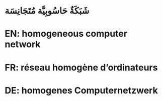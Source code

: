 # شَبَكَةٌ حَاسُوبِيَّة مُتَجَانِسَة

# EN: homogeneous computer network

# FR: réseau homogène d’ordinateurs

# DE: homogenes Computernetzwerk

